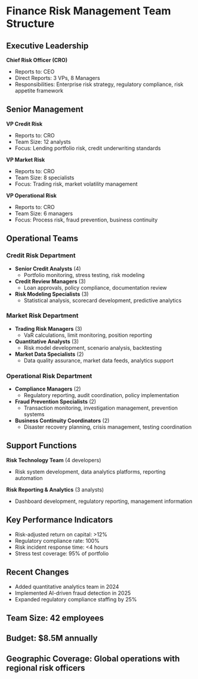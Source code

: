 # Finance Risk Management Team Structure

## Executive Leadership
**Chief Risk Officer (CRO)**  
- Reports to: CEO  
- Direct Reports: 3 VPs, 8 Managers  
- Responsibilities: Enterprise risk strategy, regulatory compliance, risk appetite framework  

## Senior Management
**VP Credit Risk**  
- Reports to: CRO  
- Team Size: 12 analysts  
- Focus: Lending portfolio risk, credit underwriting standards  

**VP Market Risk**  
- Reports to: CRO  
- Team Size: 8 specialists  
- Focus: Trading risk, market volatility management  

**VP Operational Risk**  
- Reports to: CRO  
- Team Size: 6 managers  
- Focus: Process risk, fraud prevention, business continuity  

## Operational Teams

### Credit Risk Department
- **Senior Credit Analysts** (4)  
  - Portfolio monitoring, stress testing, risk modeling  
- **Credit Review Managers** (3)  
  - Loan approvals, policy compliance, documentation review  
- **Risk Modeling Specialists** (3)  
  - Statistical analysis, scorecard development, predictive analytics  

### Market Risk Department
- **Trading Risk Managers** (3)  
  - VaR calculations, limit monitoring, position reporting  
- **Quantitative Analysts** (3)  
  - Risk model development, scenario analysis, backtesting  
- **Market Data Specialists** (2)  
  - Data quality assurance, market data feeds, analytics support  

### Operational Risk Department
- **Compliance Managers** (2)  
  - Regulatory reporting, audit coordination, policy implementation  
- **Fraud Prevention Specialists** (2)  
  - Transaction monitoring, investigation management, prevention systems  
- **Business Continuity Coordinators** (2)  
  - Disaster recovery planning, crisis management, testing coordination  

## Support Functions
**Risk Technology Team** (4 developers)  
- Risk system development, data analytics platforms, reporting automation  

**Risk Reporting & Analytics** (3 analysts)  
- Dashboard development, regulatory reporting, management information  

## Key Performance Indicators
- Risk-adjusted return on capital: >12%  
- Regulatory compliance rate: 100%  
- Risk incident response time: <4 hours  
- Stress test coverage: 95% of portfolio  

## Recent Changes
- Added quantitative analytics team in 2024  
- Implemented AI-driven fraud detection in 2025  
- Expanded regulatory compliance staffing by 25%  

## Team Size: 42 employees  
## Budget: $8.5M annually  
## Geographic Coverage: Global operations with regional risk officers
